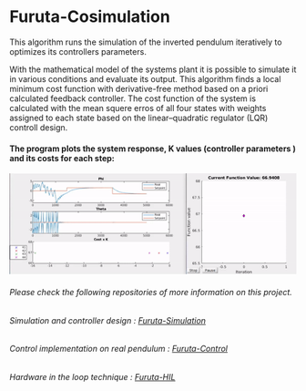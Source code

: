 # Furuta-Cosimulation

This algorithm runs the simulation of the inverted pendulum iteratively to optimizes its controllers parameters.

With the mathematical model of the systems plant it is possible to simulate it in various conditions and 
evaluate its output. This algorithm finds a local minimum cost function with derivative-free method based on a priori calculated feedback controller.
The cost function of the system is calculated with the mean squere erros of all four states with weights assigned to each state
based on the linear–quadratic regulator (LQR) controll design.

#### The program plots the system response, K values (controller parameters ) and its costs for each step:  
![](cosimulation.gif)

###### Please check the following repositories of more information on this project.
###### Simulation and controller design : [Furuta-Simulation](https://github.com/feippolito/Furuta-Simulation)
###### Control implementation on real pendulum : [Furuta-Control](https://github.com/feippolito/Furuta-Control)
###### Hardware in the loop technique : [Furuta-HIL](https://github.com/feippolito/Furuta-HIL)

